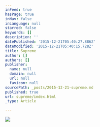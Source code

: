 ```yaml
---
inFeed: true
hasPage: true
inNav: false
inLanguage: null
starred: false
keywords: []
description: ''
datePublished: '2015-12-21T05:40:27.886Z'
dateModified: '2015-12-21T05:40:15.728Z'
title: Supreme
author: []
authors: []
publisher:
  name: null
  domain: null
  url: null
  favicon: null
sourcePath: _posts/2015-12-21-supreme.md
published: true
url: supreme/index.html
_type: Article

---
```

![](https://the-grid-user-content.s3-us-west-2.amazonaws.com/668d2763-197b-45e6-9dcb-237f4dee3346.jpg)